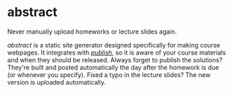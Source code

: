 abstract
========

Never manually upload homeworks or lecture slides again.

*abstract* is a static site generator designed specifically for making course webpages.
It integrates with [*publish*](https://github.com/eldridgejm/publish), so it is aware of
your course materials and when they should be released. Always forget to publish the
solutions? They're built and posted automatically the day after the homework is due (or
whenever you specify). Fixed a typo in the lecture slides? The new version is uploaded
automatically.
